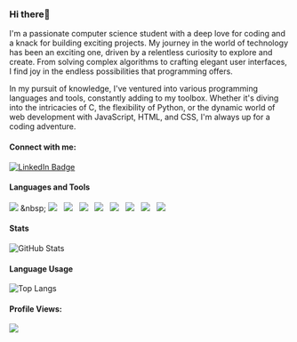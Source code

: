 ### **Hi there**👋

I'm a passionate computer science student with a deep love for coding and a knack for building exciting projects. My journey in the world of technology has been an exciting one, driven by a relentless curiosity to explore and create. From solving complex algorithms to crafting elegant user interfaces, I find joy in the endless possibilities that programming offers.

In my pursuit of knowledge, I've ventured into various programming languages and tools, constantly adding to my toolbox. Whether it's diving into the intricacies of C, the flexibility of Python, or the dynamic world of web development with JavaScript, HTML, and CSS, I'm always up for a coding adventure.

#### Connect with me:
[![LinkedIn Badge](https://img.shields.io/badge/LinkedIn-0077B5?style=for-the-badge&logo=linkedin&logoColor=white)](https://www.linkedin.com/in/muhammad-saif-a-8a181620a/)

#### Languages and Tools

[![](https://img.shields.io/badge/C-00599C?style=for-the-badge&logo=c&logoColor=white)](https://en.wikipedia.org/wiki/C_(programming_language)) &nbsp;
[![](https://img.shields.io/badge/C++-00599C?style=for-the-badge&logo=c%2B%2B&logoColor=white)](https://en.wikipedia.org/wiki/C%2B%2B) &nbsp;
[![](https://img.shields.io/badge/Java-007396?style=for-the-badge&logo=java&logoColor=white)](https://www.java.com/) &nbsp;
[![](https://img.shields.io/badge/Python-3776AB?style=for-the-badge&logo=python&logoColor=white)](https://www.python.org/) &nbsp;
[![](https://img.shields.io/badge/React-61DAFB?style=for-the-badge&logo=react&logoColor=white)](https://reactjs.org/) &nbsp;
[![](https://img.shields.io/badge/Node.js-339933?style=for-the-badge&logo=node.js&logoColor=white)](https://nodejs.org/) &nbsp;
[![](https://img.shields.io/badge/HTML5-E34F26?style=for-the-badge&logo=html5&logoColor=white)](https://developer.mozilla.org/en-US/docs/Web/HTML) &nbsp;
[![](https://img.shields.io/badge/CSS3-1572B6?style=for-the-badge&logo=css3&logoColor=white)](https://developer.mozilla.org/en-US/docs/Web/CSS) &nbsp;
[![](https://img.shields.io/badge/JavaScript-F7DF1E?style=for-the-badge&logo=javascript&logoColor=black)](https://developer.mozilla.org/en-US/docs/Web/JavaScript)

#### Stats

![GitHub Stats](https://github-readme-stats.vercel.app/api?username=MSA0202&show_icons=true&theme=radical)

#### Language Usage

![Top Langs](https://github-readme-stats.vercel.app/api/top-langs/?username=MSA0202&theme=radical)

#### Profile Views:
![](https://komarev.com/ghpvc/?username=MSA0202&color=blueviolet&style=flat-square)





